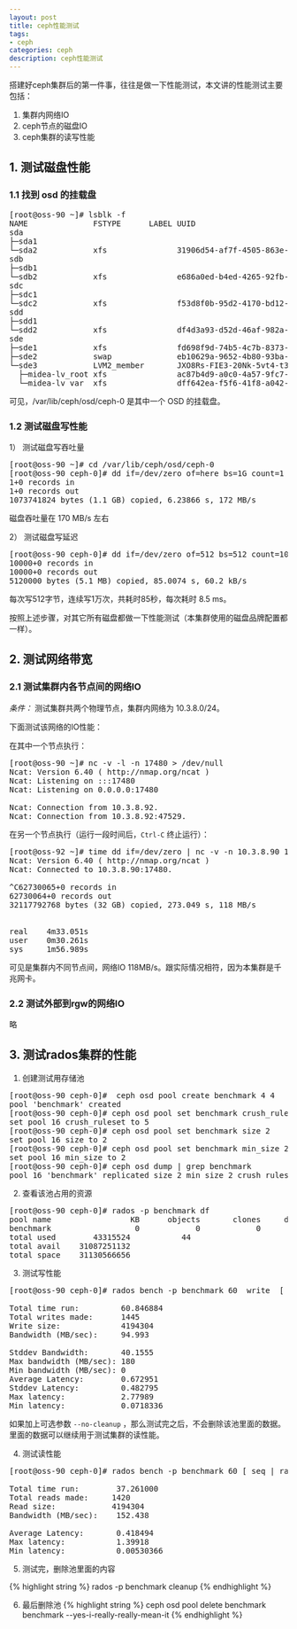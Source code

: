 ```yaml
---
layout: post
title: ceph性能测试
tags:
- ceph
categories: ceph
description: ceph性能测试
---
```


搭建好ceph集群后的第一件事，往往是做一下性能测试，本文讲的性能测试主要包括：
<!-- more -->


1. 集群内网络IO
2. ceph节点的磁盘IO
3. ceph集群的读写性能

## 1. 测试磁盘性能

### 1.1 找到 osd 的挂载盘
<pre>
[root@oss-90 ~]# lsblk -f
NAME              FSTYPE      LABEL UUID                                   MOUNTPOINT
sda                                                                        
├─sda1                                                                     
└─sda2            xfs               31906d54-af7f-4505-863e-40d743f36d95   /var/lib/ceph/osd/ceph-0
sdb                                                                        
├─sdb1                                                                     
└─sdb2            xfs               e686a0ed-b4ed-4265-92fb-68dba1515974   /var/lib/ceph/osd/ceph-1
sdc                                                                        
├─sdc1                                                                     
└─sdc2            xfs               f53d8f0b-95d2-4170-bd12-721c646ab66a   /var/lib/ceph/osd/ceph-2
sdd                                                                        
├─sdd1                                                                     
└─sdd2            xfs               df4d3a93-d52d-46af-982a-db92494b16a1   /var/lib/ceph/osd/ceph-3
sde                                                                        
├─sde1            xfs               fd698f9d-74b5-4c7b-8373-95a16eb45f9e   /boot
├─sde2            swap              eb10629a-9652-4b80-93ba-8760b89adbc0   [SWAP]
└─sde3            LVM2_member       JXO8Rs-FIE3-20Nk-5vt4-t3n8-m702-ligOd7 
  ├─midea-lv_root xfs               ac87b4d9-a0c0-4a57-9fc7-345bb321dacc   /
  └─midea-lv_var  xfs               dff642ea-f5f6-41f8-a042-260c549322a5   /var
</pre>
      
可见，/var/lib/ceph/osd/ceph-0 是其中一个 OSD 的挂载盘。

### 1.2 测试磁盘写性能

1） 测试磁盘写吞吐量
<pre>
[root@oss-90 ~]# cd /var/lib/ceph/osd/ceph-0
[root@oss-90 ceph-0]# dd if=/dev/zero of=here bs=1G count=1 oflag=direct
1+0 records in
1+0 records out
1073741824 bytes (1.1 GB) copied, 6.23866 s, 172 MB/s
</pre>

磁盘吞吐量在 170 MB/s 左右
 
2） 测试磁盘写延迟
<pre>
[root@oss-90 ceph-0]# dd if=/dev/zero of=512 bs=512 count=10000 oflag=direct
10000+0 records in
10000+0 records out
5120000 bytes (5.1 MB) copied, 85.0074 s, 60.2 kB/s
</pre>
    
每次写512字节，连续写1万次，共耗时85秒，每次耗时 8.5 ms。

按照上述步骤，对其它所有磁盘都做一下性能测试（本集群使用的磁盘品牌配置都一样）。


## 2. 测试网络带宽
### 2.1 测试集群内各节点间的网络IO
*条件：* 测试集群共两个物理节点，集群内网络为 10.3.8.0/24。

下面测试该网络的IO性能：

在其中一个节点执行：
<pre>
[root@oss-90 ~]# nc -v -l -n 17480 > /dev/null
Ncat: Version 6.40 ( http://nmap.org/ncat )
Ncat: Listening on :::17480
Ncat: Listening on 0.0.0.0:17480

Ncat: Connection from 10.3.8.92.
Ncat: Connection from 10.3.8.92:47529.
</pre>
    
在另一个节点执行（运行一段时间后，``Ctrl-C`` 终止运行）：
<pre>
[root@oss-92 ~]# time dd if=/dev/zero | nc -v -n 10.3.8.90 17480  
Ncat: Version 6.40 ( http://nmap.org/ncat )
Ncat: Connected to 10.3.8.90:17480.

^C62730065+0 records in
62730064+0 records out
32117792768 bytes (32 GB) copied, 273.049 s, 118 MB/s


real    4m33.051s
user    0m30.261s
sys     1m56.989s
</pre>

可见是集群内不同节点间，网络IO 118MB/s。跟实际情况相符，因为本集群是千兆网卡。


### 2.2 测试外部到rgw的网络IO
略


## 3. 测试rados集群的性能

1) 创建测试用存储池

<pre>
[root@oss-90 ceph-0]#  ceph osd pool create benchmark 4 4
pool 'benchmark' created
[root@oss-90 ceph-0]# ceph osd pool set benchmark crush_ruleset 5
set pool 16 crush_ruleset to 5
[root@oss-90 ceph-0]# ceph osd pool set benchmark size 2
set pool 16 size to 2
[root@oss-90 ceph-0]# ceph osd pool set benchmark min_size 2
set pool 16 min_size to 2
[root@oss-90 ceph-0]# ceph osd dump | grep benchmark
pool 16 'benchmark' replicated size 2 min_size 2 crush_ruleset 5 object_hash rjenkins pg_num 4 pgp_num 4 last_change 107 flags hashpspool stripe_width 0
</pre>
    
    
2) 查看该池占用的资源

<pre>
[root@oss-90 ceph-0]# rados -p benchmark df
pool name                 KB      objects       clones     degraded      unfound           rd        rd KB           wr        wr KB
benchmark                  0            0            0            0           0            0            0            0            0
total used        43315524           44
total avail    31087251132
total space    31130566656
</pre>
      
      
3) 测试写性能

<pre>
[root@oss-90 ceph-0]# rados bench -p benchmark 60  write  [ --no-cleanup ]

Total time run:         60.846884
Total writes made:      1445
Write size:             4194304
Bandwidth (MB/sec):     94.993 

Stddev Bandwidth:       40.1555
Max bandwidth (MB/sec): 180
Min bandwidth (MB/sec): 0
Average Latency:        0.672951
Stddev Latency:         0.482795
Max latency:            2.77989
Min latency:            0.0718336
</pre>
    
    
如果加上可选参数 ``--no-cleanup`` ，那么测试完之后，不会删除该池里面的数据。里面的数据可以继续用于测试集群的读性能。

4) 测试读性能

<pre>
[root@oss-90 ceph-0]# rados bench -p benchmark 60 [ seq | rand ]

Total time run:        37.261000
Total reads made:     1420
Read size:            4194304
Bandwidth (MB/sec):    152.438 

Average Latency:       0.418494
Max latency:           1.39918
Min latency:           0.00530366
</pre>

5) 测试完，删除池里面的内容

{% highlight string %}
rados -p benchmark cleanup
{% endhighlight %}

6. 最后删除池
{% highlight string %}
ceph osd pool delete benchmark benchmark --yes-i-really-really-mean-it
{% endhighlight %}
    